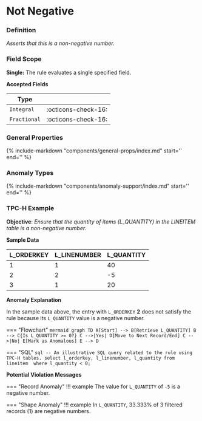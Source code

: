 # Not Negative

### Definition

*Asserts that this is a non-negative number.*

### Field Scope

**Single:** The rule evaluates a single specified field.

**Accepted Fields**

| Type        |                             |
|-------------|-----------------------------|
| `Integral`  | <div style="text-align:center">:octicons-check-16:</div>         |
| `Fractional`| <div style="text-align:center">:octicons-check-16:</div>         |

### General Properties

{%
    include-markdown "components/general-props/index.md"
    start='<!-- all-props--start -->'
    end='<!-- all-props--end -->'
%}

### Anomaly Types

{%
    include-markdown "components/anomaly-support/index.md"
    start='<!-- all-types--start -->'
    end='<!-- all-types--end -->'
%}

### TPC-H Example

**Objective**: *Ensure that the quantity of items (L_QUANTITY) in the LINEITEM table is a non-negative number.*

**Sample Data**

| L_ORDERKEY | L_LINENUMBER | L_QUANTITY |
|------------|--------------|------------|
| 1          | 1            | 40         |
| 2          | 2            | <span class="text-negative">-5</span>         |
| 3          | 1            | 20         |

**Anomaly Explanation**

In the sample data above, the entry with `L_ORDERKEY` **2** does not satisfy the rule because its `L_QUANTITY` value is a negative number.

=== "Flowchart"
    ```mermaid
    graph TD
    A[Start] --> B[Retrieve L_QUANTITY]
    B --> C{Is L_QUANTITY >= 0?}
    C -->|Yes| D[Move to Next Record/End]
    C -->|No| E[Mark as Anomalous]
    E --> D
    ```

=== "SQL"
    ```sql
    -- An illustrative SQL query related to the rule using TPC-H tables.
    select
        l_orderkey,
        l_linenumber,
        l_quantity
    from lineitem 
    where
        l_quantity < 0;
    ```

**Potential Violation Messages**

=== "Record Anomaly"
    !!! example
        The value for `L_QUANTITY` of `-5` is a negative number.

=== "Shape Anomaly"
    !!! example
        In `L_QUANTITY`, 33.333% of 3 filtered records (1) are negative numbers.
